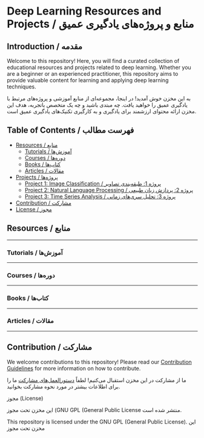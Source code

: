 # Deep Learning Resources and Projects / منابع و پروژه‌های یادگیری عمیق

## Introduction / مقدمه

Welcome to this repository! Here, you will find a curated collection of educational resources and projects related to deep learning. Whether you are a beginner or an experienced practitioner, this repository aims to provide valuable content for learning and applying deep learning techniques.

به این مخزن خوش آمدید! در اینجا، مجموعه‌ای از منابع آموزشی و پروژه‌های مرتبط با یادگیری عمیق را خواهید یافت. چه مبتدی باشید و چه یک متخصص باتجربه، هدف این مخزن ارائه محتوای ارزشمند برای یادگیری و به کارگیری تکنیک‌های یادگیری عمیق است.

## Table of Contents / فهرست مطالب

- [Resources / منابع](#resources)
  - [Tutorials / آموزش‌ها](#tutorials)
  - [Courses / دوره‌ها](#courses)
  - [Books / کتاب‌ها](#books)
  - [Articles / مقالات](#articles)
- [Projects / پروژه‌ها](#projects)
  - [Project 1: Image Classification / پروژه 1: طبقه‌بندی تصاویر](#project-1-image-classification)
  - [Project 2: Natural Language Processing / پروژه 2: پردازش زبان طبیعی](#project-2-natural-language-processing)
  - [Project 3: Time Series Analysis / پروژه 3: تحلیل سری‌های زمانی](#project-3-time-series-analysis)
- [Contribution / مشارکت](#contribution)
- [License / مجوز](#license)

## Resources / منابع
****************************
### Tutorials / آموزش‌ها
***************************
### Courses / دوره‌ها
**************************
### Books / کتاب‌ها
********************************

### Articles / مقالات
*************************

## Contribution / مشارکت

We welcome contributions to this repository! Please read our [Contribution Guidelines](link-to-contribution-guidelines) for more information on how to contribute.

ما از مشارکت در این مخزن استقبال می‌کنیم! لطفاً [دستورالعمل‌های مشارکت](link-to-contribution-guidelines) ما را برای اطلاعات بیشتر در مورد نحوه مشارکت بخوانید.

مجوز (License)

این مخزن تحت مجوز (GNU GPL (General Public License منتشر شده است.

This repository is licensed under the GNU GPL (General Public License).
این مخزن تحت مجوز

